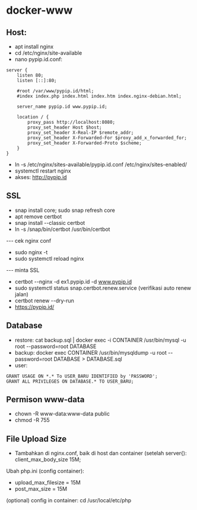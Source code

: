 # docker-www

## Host:
- apt install nginx
- cd /etc/nginx/site-available
- nano pypip.id.conf:
```
server {
    listen 80;
    listen [::]:80;

    #root /var/www/pypip.id/html;
    #index index.php index.html index.htm index.nginx-debian.html;

    server_name pypip.id www.pypip.id;

    location / {
        proxy_pass http://localhost:8080;
        proxy_set_header Host $host;
        proxy_set_header X-Real-IP $remote_addr;
        proxy_set_header X-Forwarded-For $proxy_add_x_forwarded_for;
        proxy_set_header X-Forwarded-Proto $scheme;
    }
}
```
- ln -s /etc/nginx/sites-available/pypip.id.conf /etc/nginx/sites-enabled/
- systemctl restart nginx
- akses: http://pypip.id

## SSL
- snap install core; sudo snap refresh core
- apt remove certbot
- snap install --classic certbot
- ln -s /snap/bin/certbot /usr/bin/certbot

--- cek nginx conf
- sudo nginx -t
- sudo systemctl reload nginx

--- minta SSL
- certbot --nginx -d ex1.pypip.id -d www.pypip.id
- sudo systemctl status snap.certbot.renew.service (verifikasi auto renew jalan)
- certbot renew --dry-run
- https://pypip.id/

## Database
- restore: cat backup.sql | docker exec -i CONTAINER /usr/bin/mysql -u root --password=root DATABASE
- backup: docker exec CONTAINER /usr/bin/mysqldump -u root --password=root DATABASE > DATABASE.sql
- user:
```
GRANT USAGE ON *.* To USER_BARU IDENTIFIED by 'PASSWORD';
GRANT ALL PRIVILEGES ON DATABASE.* TO USER_BARU;
```

## Permison www-data
- chown -R www-data:www-data public
- chmod -R 755

## File Upload Size
- Tambahkan di nginx.conf, baik di host dan container (setelah server{):
client_max_body_size 15M;

Ubah php.ini (config container):
- upload_max_filesize = 15M
- post_max_size = 15M

(optional) config in container: 
cd /usr/local/etc/php